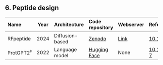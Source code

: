## 6. Peptide design

| **Name**              | **Year** | **Architecture**  | **Code repository**                                                                         | **Webserver**                                                              | **Reference**                                              |
|:----------------------|:--------:|:------------------|:--------------------------------------------------------------------------------------------|:---------------------------------------------------------------------------|:-----------------------------------------------------------|
| RFpeptide           | 2024     | Diffusion-based   | [Zenodo](https://zenodo.org/records/15264344) | [Link](https://www.ipd.uw.edu/2024/11/introducing-rfpeptides-ai-for-cyclic-peptide-design/)                                                                       | [10.1101/2024.11.18.622547v1](https://doi.org/10.1101/2024.11.18.622547v1) |
| ProtGPT2<sup>‡</sup> | 2022     | Language model    | [Hugging Face](https://huggingface.co/nferruz/ProtGPT2)                                     | None                                                                       | [10.1038/s41467-022-32007-7](https://doi.org/10.1038/s41467-022-32007-7)    |




